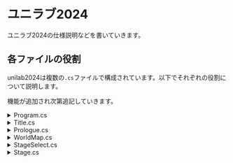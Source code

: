 # ユニラブ2024
ユニラブ2024の仕様説明などを書いていきます。

## 各ファイルの役割
unilab2024は複数の`.cs`ファイルで構成されています。以下でそれぞれの役割について説明します。

機能が追加され次第追記していきます。
<details>

<summary>Program.cs</summary>

### Program.cs

`Program.cs`はこのプログラムの核となるファイルです。複数のclassが用意されています。

#### internal static class Program
関数`Main()`が存在します。これはプログラムを実行したときに最初に実行される関数です。
データの読み込みを行い，以下のコードで`Title`フォームを呼び出します。
```csharp
Application.Run(new Title());
```

#### public partial class Func
このプログラムで使用する関数は原則ここに書き留めることにしました。関数の役割ごとに`#region`環境でまとめます。以下はその例です。
極力この例に従い、何がどこにあるかわかるようにしています。
```csharp
#region フォーム呼び出し
public static void CreateForm1(Form currentForm)
{
  //関数の定義
}

public static void CreateForm2(Form currentForm)
{
  //関数の定義
}
#endregion
```

なお、別のフォームから`Func`クラス内の関数を呼び出す際は次のように関数名の前に`Func.`を付けます。
```csharp
Func.CreateForm1(this);
```
</details>

<details>

<summary>Title.cs</summary>

### Title.cs

このプログラムを実行して最初に立ち上がるフォームです。このフォームを閉じるとプログラムが終了してしまうので注意します。

「はじめる」ボタンが設置されており、これを押すと`Prologue.cs`が起動します。

以降はゲームの進行状況を大まかに記憶しておき，誤ってフォームをCloseしてしまっても「はじめる」ボタンを押せば同じ場所に戻ってくる仕様になっています．

</details>

<details>

<summary>Prologue.cs</summary>

### Prologue.cs

`Title.cs`の次に呼び出されるフォームです。ストーリーのプロローグを表示します。

キャラ選択機能が実装してあり，ボタンを押すと以降で使用するキャラを選べる仕様にしてあります．

キャラ選択が終わったら1-1を起動する仕様になっています．

</details>

<details>

<summary>WorldMap.cs</summary>

### WorldMap.cs

ワールド（学年）選択を行うフォームです。ボタンが複数配置されています。
各ボタンを押したときに`StageSelect.cs`のメンバ変数`WorldName`を指定して同フォームを立ち上げます。

クリア状況に応じて押せるボタンと押せないボタンを分けています．また，卒業試験クリア前までは`AnotherWorld.cs`に遷移するボタンは表示しないようにしています．

</details>

<details>

<summary>StageSelect.cs</summary>

### StageSelect.cs

`WorldMap.cs`で何らかのワールド選択をする，または`Stage.cs`から戻ったときに立ち上がるフォームです。選択されたワールドによって表示内容を変えるため、classとしての**メンバ変数**を定義しています。
これは別フォームからの変更が効くようになっています。例えば次のような感じです.
```csharp
public class StageSelect : Form
{
        #region 各種メンバ変数の定義
        private string _worldName;  //WorldMapで選択された学年
        
        public string WorldName     //こう書くと別フォームからアクセスできるっぽい。原理はよくわからん
        {
            get { return _worldName; }
            set { _worldName = value; }
            //別フォームからのアクセス例
            //StageSelect form = new StageSelect();
            //form.WorldName = "学年";
        }
        #endregion
}
```

このフォームからは`Stage.cs`、または`WorldMap.cs`に遷移することができます。
1-3クリアまでは`WorldMap.cs`に遷移するボタンを非表示にしています．

</details>

<details>

<summary>Stage.cs</summary>

### Stage.cs

`StageSelect.cs`でステージを選択することで立ち上がるフォームです。選択したステージごとに描画を変更するため、classとしての**メンバ変数**を定義しています。
またボタンなどのコントロール毎に動作を定義しています。例えば次のような感じです。
```csharp
public static void ResetListBox(ListBox listbox)   //ListBoxの中身消去
{
        if (listbox.SelectedIndex > -1)
        {
                listbox.Items.RemoveAt(listbox.SelectedIndex);
        }
        else
        {
                listbox.Items.Clear();
        }
}
```
またキャラクターの動作をボタン入力によって実装し、ユーザからの入力を変換することでMap上で動きとして表現してあります。
衝突検知は`colision_detection`という関数で実装してあります。
また会話機能が実装してあり、画面に入力のヒントや操作方法などが表示されます。
</details>
